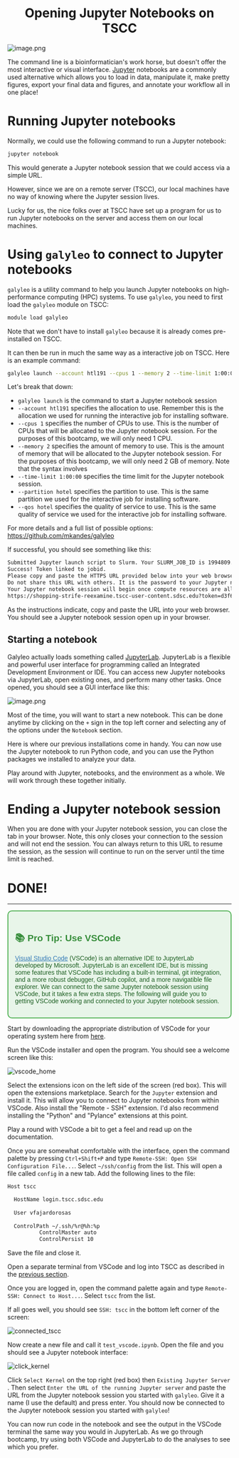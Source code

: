 # <div align="center"><b>Opening Jupyter Notebooks on TSCC</b></div>


![image.png](../static/Day_1/lights.png)

The command line is a bioinformatician's work horse, but doesn't offer the most interactive or visual interface. [Jupyter](https://jupyter.org/) notebooks are a commonly used alternative which allows you to load in data, manipulate it, make pretty figures, export your final data and figures, and annotate your workflow all in one place!

# Running Jupyter notebooks

Normally, we could use the following command to run a Jupyter notebook:

```bash
jupyter notebook
```

This would generate a Jupyter notebook session that we could access via a simple URL.

However, since we are on a remote server (TSCC), our local machines have no way of knowing where the Jupyter session lives.

Lucky for us, the nice folks over at TSCC have set up a program for us to run Jupyter notebooks on the server and access them on our local machines.

# Using `galyleo` to connect to Jupyter notebooks

`galyleo` is a utility command to help you launch Jupyter notebooks on high-performance computing (HPC) systems. To use `galyleo`, you need to first load the `galyleo` module on TSCC:

```bash
module load galyleo
```

Note that we don't have to install `galyleo` because it is already comes pre-installed on TSCC.

It can then be run in much the same way as a interactive job on TSCC. Here is an example command:

```bash
galyleo launch --account htl191 --cpus 1 --memory 2 --time-limit 1:00:00 --partition hotel --qos hotel
```

Let's break that down:
- `galyleo launch` is the command to start a Jupyter notebook session
- `--account htl191` specifies the allocation to use. Remember this is the allocation we used for running the interactive job for installing software.
- `--cpus 1` specifies the number of CPUs to use. This is the number of CPUs that will be allocated to the Jupyter notebook session. For the purposes of this bootcamp, we will only need 1 CPU.
- `--memory 2` specifies the amount of memory to use. This is the amount of memory that will be allocated to the Jupyter notebook session. For the purposes of this bootcamp, we will only need 2 GB of memory. Note that the syntax involves 
- `--time-limit 1:00:00` specifies the time limit for the Jupyter notebook session. 
- `--partition hotel` specifies the partition to use. This is the same partition we used for the interactive job for installing software.
- `--qos hotel` specifies the quality of service to use. This is the same quality of service we used for the interactive job for installing software.

For more details and a full list of possible options: https://github.com/mkandes/galyleo

If successful, you should see something like this:

```bash
Submitted Jupyter launch script to Slurm. Your SLURM_JOB_ID is 1994809.
Success! Token linked to jobid.
Please copy and paste the HTTPS URL provided below into your web browser.
Do not share this URL with others. It is the password to your Jupyter notebook session.
Your Jupyter notebook session will begin once compute resources are allocated to your job by the scheduler.
https://shopping-strife-reexamine.tscc-user-content.sdsc.edu?token=d3f6d542acbfa6dcbccfcb0b9c9bd779
```

As the instructions indicate, copy and paste the URL into your web browser. You should see a Jupyter notebook session open up in your browser.

## Starting a notebook

Galyleo actually loads something called [JupyterLab](https://jupyter.org/try-jupyter/lab/). JupyterLab is a flexible and powerful user interface for programming called an Integrated Development Environment or IDE. You can access new Jupyter notebooks via JupyterLab, open existing ones, and perform many other tasks. Once opened, you should see a GUI interface like this:

![image.png](../static/Day_1/jupyterlab.png)

Most of the time, you will want to start a new notebook. This can be done anytime by clicking on the `+` sign in the top left corner and selecting any of the options under the `Notebook` section.

Here is where our previous installations come in handy. You can now use the Jupyter notebook to run Python code, and you can use the Python packages we installed to analyze your data.

Play around with Jupyter, notebooks, and the environment as a whole. We will work through these together initially.

# Ending a Jupyter notebook session

When you are done with your Jupyter notebook session, you can close the tab in your browser. Note, this only closes your connection to the session and will not end the session. You can always return to this URL to resume the session, as the session will continue to run on the server until the time limit is reached.

# DONE!

---

<div style="border: 2px solid #4CAF50; padding: 15px; border-radius: 10px; background-color: #e8f5e9;">
  <h2 style="color: #388E3C; font-family: Arial, sans-serif;">
    &#128218; Pro Tip: Use VSCode
  </h2>
  <p style="color: #1B5E20; font-family: Arial, sans-serif;">
  <a href="https://code.visualstudio.com/" style="color: #337ab7;"> Visual Studio Code</a> (VSCode) is an alternative IDE to JupyterLab developed by Microsoft. JupyterLab is an excellent IDE, but is missing some features that VSCode has including a built-in terminal, git integration, and a more robust debugger, GitHub copilot, and a more navigatible file explorer. We can connect to the same Jupyter notebook session using VSCode, but it takes a few extra steps. The following will guide you to getting VSCode working and connected to your Jupyter notebook session.
  </p>
</div>

Start by downloading the appropriate distribution of VSCode for your operating system here from [here](https://code.visualstudio.com/download).

Run the VSCode installer and open the program. You should see a welcome screen like this:

![vscode_home](../static/Day_1/vscode_home.png)

Select the extensions icon on the left side of the screen (red box). This will open the extensions marketplace. Search for the `Jupyter` extension and install it. This will allow you to connect to Jupyter notebooks from within VSCode. Also install  the "Remote - SSH" extension. I'd also recommend installing the "Python" and "Pylance" extensions at this point.

Play a round with VSCode a bit to get a feel and read up on the documentation.

Once you are somewhat comfortable with the interface, open the command palette by pressing `Ctrl+Shift+P` and type `Remote-SSH: Open SSH Configuration File...`. Select `~/ssh/config` from the list. This will open a file called `config` in a new tab. Add the following lines to the file:

```bash
Host tscc

  HostName login.tscc.sdsc.edu  
  
  User vfajardorosas  
  
  ControlPath ~/.ssh/%r@%h:%p  
          ControlMaster auto  
          ControlPersist 10  
```

Save the file and close it. 

Open a separate terminal from VSCode and log into TSCC as described in the [previous section](../Day_0_Setup/2_TSCC.md). 

Once you are logged in, open the command palette again and type `Remote-SSH: Connect to Host...`. Select `tscc` from the list.

If all goes well, you should see `SSH: tscc` in the bottom left corner of the screen:

![connected_tscc](../static/Day_1/connected_tscc.png)

Now create a new file and call it `test_vscode.ipynb`. Open the file and you should see a Jupyter notebook interface:

![click_kernel](../static/Day_1/click_kernel.png)

Click `Select Kernel` on the top right (red box) then `Existing Jupyter Server` . Then select `Enter the URL of the running Jupyter server` and paste the URL from the Jupyter notebook session you started with `galyleo`. Give it a name (I use the default) and press enter. You should now be connected to the Jupyter notebook session you started with `galyleo`!

You can now run code in the notebook and see the output in the VSCode terminal the same way you would in JupyterLab. As we go through bootcamp, try using both VSCode and JupyterLab to do the analyses to see which you prefer.
